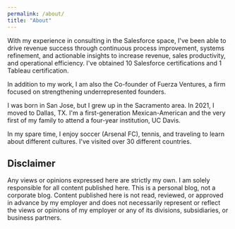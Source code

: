 ```yaml
---
permalink: /about/
title: "About"
---
```

With my experience in consulting in the Salesforce space, I've been able to drive revenue success through continuous process improvement, systems refinement, and actionable insights to increase revenue, sales productivity, and operational efficiency. I've obtained 10 Salesforce certifications and 1 Tableau certification.

In addition to my work, I am also the Co-founder of Fuerza Ventures, a firm focused on strengthening underrepresented founders.

I was born in San Jose, but I grew up in the Sacramento area. In 2021, I moved to Dallas, TX. I'm a first-generation Mexican-American and the very first of my family to attend a four-year institution, UC Davis.

In my spare time, I enjoy soccer (Arsenal FC), tennis, and traveling to learn about different cultures. I've visited over 30 different countries.

## Disclaimer

Any views or opinions expressed here are strictly my own. I am solely responsible for all content published here. This is a personal blog, not a corporate blog. Content published here is not read, reviewed, or approved in advance by my employer and does not necessarily represent or reflect the views or opinions of my employer or any of its divisions, subsidiaries, or business partners.
